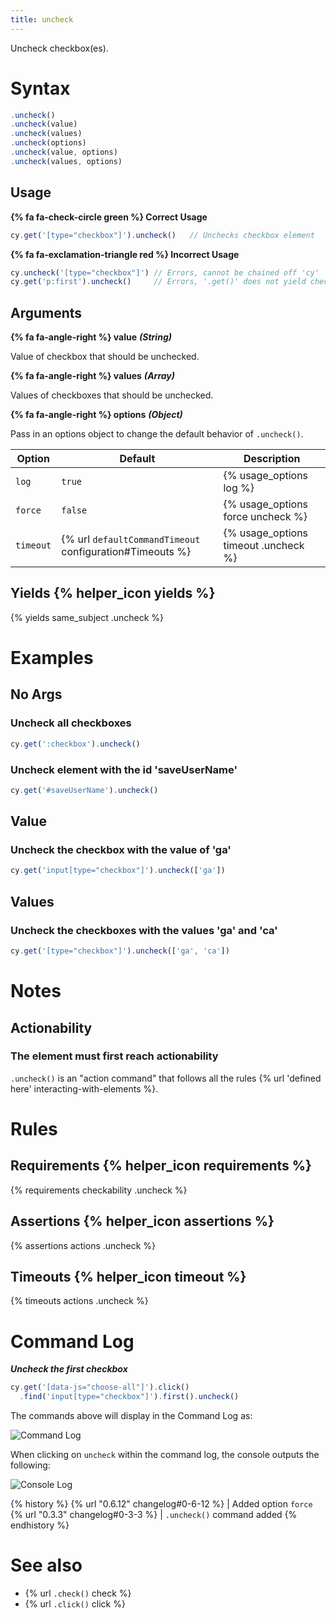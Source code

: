 ```yaml
---
title: uncheck
---
```


Uncheck checkbox(es).

# Syntax

```javascript
.uncheck()
.uncheck(value)
.uncheck(values)
.uncheck(options)
.uncheck(value, options)
.uncheck(values, options)
```

## Usage

**{% fa fa-check-circle green %} Correct Usage**

```javascript
cy.get('[type="checkbox"]').uncheck()   // Unchecks checkbox element
```

**{% fa fa-exclamation-triangle red %} Incorrect Usage**

```javascript
cy.uncheck('[type="checkbox"]') // Errors, cannot be chained off 'cy'
cy.get('p:first').uncheck()     // Errors, '.get()' does not yield checkbox
```

## Arguments

**{% fa fa-angle-right %} value**  ***(String)***

Value of checkbox that should be unchecked.

**{% fa fa-angle-right %} values**  ***(Array)***

Values of checkboxes that should be unchecked.

**{% fa fa-angle-right %} options**  ***(Object)***

Pass in an options object to change the default behavior of `.uncheck()`.

Option | Default | Description
--- | --- | ---
`log` | `true` | {% usage_options log %}
`force` | `false` | {% usage_options force uncheck %}
`timeout` | {% url `defaultCommandTimeout` configuration#Timeouts %} | {% usage_options timeout .uncheck %}

## Yields {% helper_icon yields %}

{% yields same_subject .uncheck %}

# Examples

## No Args

### Uncheck all checkboxes

```javascript
cy.get(':checkbox').uncheck()
```

### Uncheck element with the id 'saveUserName'

```javascript
cy.get('#saveUserName').uncheck()
```

## Value

### Uncheck the checkbox with the value of 'ga'

```javascript
cy.get('input[type="checkbox"]').uncheck(['ga'])
```

## Values

### Uncheck the checkboxes with the values 'ga' and 'ca'

```javascript
cy.get('[type="checkbox"]').uncheck(['ga', 'ca'])
```

# Notes

## Actionability

### The element must first reach actionability

`.uncheck()` is an "action command" that follows all the rules {% url 'defined here' interacting-with-elements %}.

# Rules

## Requirements {% helper_icon requirements %}

{% requirements checkability .uncheck %}

## Assertions {% helper_icon assertions %}

{% assertions actions .uncheck %}

## Timeouts {% helper_icon timeout %}

{% timeouts actions .uncheck %}

# Command Log

***Uncheck the first checkbox***

```javascript
cy.get('[data-js="choose-all"]').click()
  .find('input[type="checkbox"]').first().uncheck()
```

The commands above will display in the Command Log as:

![Command Log](/img/api/uncheck/test-unchecking-a-checkbox.png)

When clicking on `uncheck` within the command log, the console outputs the following:

![Console Log](/img/api/uncheck/console-shows-events-from-clicking-the-checkbox.png)

{% history %}
{% url "0.6.12" changelog#0-6-12 %} | Added option `force`
{% url "0.3.3" changelog#0-3-3 %} | `.uncheck()` command added
{% endhistory %}

# See also

- {% url `.check()` check %}
- {% url `.click()` click %}
